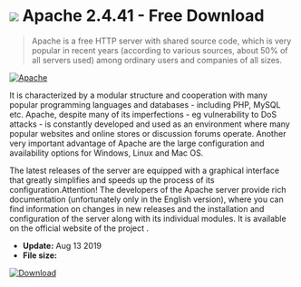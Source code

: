 # ![](https://cdn.softexe.net/static/icon/win.gif) Apache 2.4.41 - Free Download

> Apache is a free HTTP server with shared source code, which is very popular in recent years (according to various sources, about 50% of all servers used) among ordinary users and companies of all sizes.

[![Apache](https://gallery.dpcdn.pl/imgc/Tools/1259/g_-_420x350_1.5_-_x20140725155428_0.jpg)](https://softexe.net/win/development-it/server/apache:abhf.html)

It is characterized by a modular structure and cooperation with many popular programming languages ​​and databases - including PHP, MySQL etc. Apache, despite many of its imperfections - eg vulnerability to DoS attacks - is constantly developed and used as an environment where many popular websites and online stores or discussion forums operate. Another very important advantage of Apache are the large configuration and availability options for Windows, Linux and Mac OS.
 
 The latest releases of the server are equipped with a graphical interface that greatly simplifies and speeds up the process of its configuration.Attention!
 The developers of the Apache server provide rich documentation (unfortunately only in the English version), where you can find information on changes in new releases and the installation and configuration of the server along with its individual modules. It is available on the official website of the project .


- **Update:** Aug 13 2019
- **File size:** 

[![Download](https://cdn.softexe.net/static/img/download.png)](https://softexe.net/win/development-it/server/apache:abhf.html)

